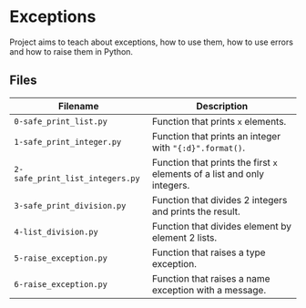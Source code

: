 # Exceptions
Project aims to teach about exceptions, how to use them, how to use errors and how to raise them in Python.

## Files
| Filename | Description |
| -------- | ----------- |
| `0-safe_print_list.py` | Function that prints `x` elements.|
| `1-safe_print_integer.py` | Function that prints an integer with `"{:d}".format()`.|
| `2-safe_print_list_integers.py` | Function that prints the first `x` elements of a list and only integers.|
| `3-safe_print_division.py` | Function that divides 2 integers and prints the result.|
| `4-list_division.py` | Function that divides element by element 2 lists.|
| `5-raise_exception.py` | Function that raises a type exception.|
| `6-raise_exception.py` | Function that raises a name exception with a message.|
